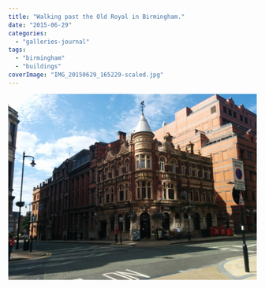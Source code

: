 ```yaml
---
title: "Walking past the Old Royal in Birmingham."
date: "2015-06-29"
categories: 
  - "galleries-journal"
tags: 
  - "birmingham"
  - "buildings"
coverImage: "IMG_20150629_165229-scaled.jpg"
---
```


[![](images/IMG_20150629_165229-scaled.jpg)](https://davidpeach.co.uk/wp-content/uploads/2023/05/IMG_20150629_165229-scaled.jpg)
